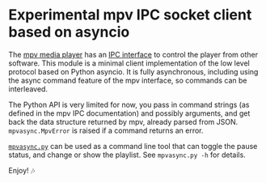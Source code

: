 # Experimental mpv IPC socket client based on asyncio

The [mpv media player](https://github.com/mpv-player/mpv) has an [IPC
interface](https://github.com/mpv-player/mpv/blob/master/DOCS/man/ipc.rst)
to control the player from other software. This module is a minimal
client implementation of the low level protocol based on Python
asyncio. It is fully asynchronous, including using the async command
feature of the mpv interface, so commands can be interleaved.

The Python API is very limited for now, you pass in command strings
(as defined in the mpv IPC documentation) and possibly arguments, and
get back the data structure returned by mpv, already parsed from
JSON. `mpvasync.MpvError` is raised if a command returns an error.

[`mpvasync.py`](mpvasync.py) can be used as a command line tool that
can toggle the pause status, and change or show the playlist. See
`mpvasync.py -h` for details.

Enjoy! :notes:
